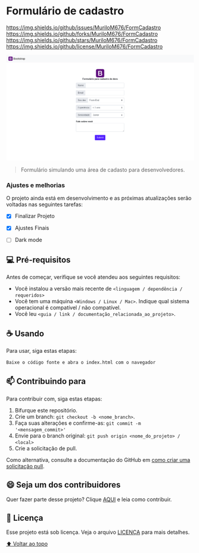 # Formulário de cadastro
<!---Esses são exemplos. Veja https://shields.io para outras pessoas ou para personalizar este conjunto de escudos. Você pode querer incluir dependências, status do projeto e informações de licença aqui--->

https://img.shields.io/github/issues/MuriloM676/FormCadastro
https://img.shields.io/github/forks/MuriloM676/FormCadastro
https://img.shields.io/github/stars/MuriloM676/FormCadastro
https://img.shields.io/github/license/MuriloM676/FormCadastro

<img src="img/show.png" alt="exemplo imagem">

> Formulário simulando uma área de cadasto para desenvolvedores.

### Ajustes e melhorias

O projeto ainda está em desenvolvimento e as próximas atualizações serão voltadas nas seguintes tarefas:

- [x] Finalizar Projeto
- [x] Ajustes Finais 
- [ ] Dark mode


## 💻 Pré-requisitos

Antes de começar, verifique se você atendeu aos seguintes requisitos:
<!---Estes são apenas requisitos de exemplo. Adicionar, duplicar ou remover conforme necessário--->
* Você instalou a versão mais recente de `<linguagem / dependência / requeridos>`
* Você tem uma máquina `<Windows / Linux / Mac>`. Indique qual sistema operacional é compatível / não compatível.
* Você leu `<guia / link / documentação_relacionada_ao_projeto>`.

## ☕ Usando 

Para usar, siga estas etapas:

```
Baixe o código fonte e abra o index.html com o navegador
```

## 📫 Contribuindo para 
<!---Se o seu README for longo ou se você tiver algum processo ou etapas específicas que deseja que os contribuidores sigam, considere a criação de um arquivo CONTRIBUTING.md separado--->
Para contribuir com, siga estas etapas:

1. Bifurque este repositório.
2. Crie um branch: `git checkout -b <nome_branch>`.
3. Faça suas alterações e confirme-as: `git commit -m '<mensagem_commit>'`
4. Envie para o branch original: `git push origin <nome_do_projeto> / <local>`
5. Crie a solicitação de pull.

Como alternativa, consulte a documentação do GitHub em [como criar uma solicitação pull](https://help.github.com/en/github/collaborating-with-issues-and-pull-requests/creating-a-pull-request).

## 😄 Seja um dos contribuidores<br>

Quer fazer parte desse projeto? Clique [AQUI](CONTRIBUTING.md) e leia como contribuir.

## 📝 Licença

Esse projeto está sob licença. Veja o arquivo [LICENÇA](LICENSE.md) para mais detalhes.

[⬆ Voltar ao topo](#nome-do-projeto)<br>
